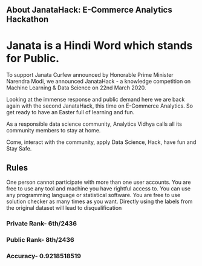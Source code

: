 ## About JanataHack: E-Commerce Analytics Hackathon
# Janata is a Hindi Word which stands for Public.

To support Janata Curfew announced by Honorable Prime Minister Narendra Modi, we announced JanataHack - a knowledge competition on Machine Learning & Data Science on 22nd March 2020. 

Looking at the immense response and public demand here we are back again with the second JanataHack, this time on E-Commerce Analytics. So get ready to have an Easter full of learning and fun. 

As a responsible data science community, Analytics Vidhya calls all its community members to stay at home. 

Come, interact with the community, apply Data Science, Hack, have fun and Stay Safe.



## Rules
One person cannot participate with more than one user accounts.
You are free to use any tool and machine you have rightful access to.
You can use any programming language or statistical software.
You are free to use solution checker as many times as you want.
Directly using the labels from the original dataset will lead to disqualification

### Private Rank- 6th/2436
### Public Rank- 8th/2436
### Accuracy- 0.9218518519
